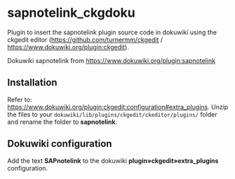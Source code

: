 # sapnotelink_ckgdoku
Plugin to insert the sapnotelink plugin source code in dokuwiki using the ckgedit editor (https://github.com/turnermm/ckgedit / https://www.dokuwiki.org/plugin:ckgedit).

Dokuwiki sapnotelink from https://www.dokuwiki.org/plugin:sapnotelink

## Installation
Refer to: https://www.dokuwiki.org/plugin:ckgedit:configuration#extra_plugins.
Unzip the files to your `dokuwiki/lib/plugins/ckgedit/ckeditor/plugins/` folder and rename the folder to **sapnotelink**.

## Dokuwiki configuration

Add the text **SAPnotelink** to the dokuwiki **plugin»ckgedit»extra_plugins** configuration.